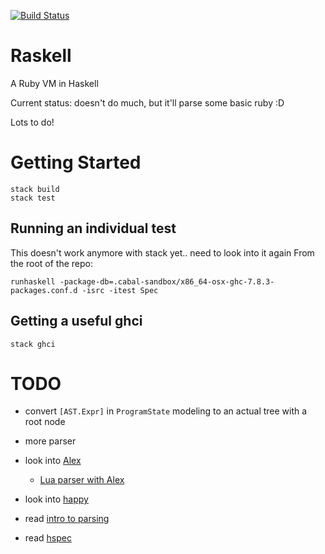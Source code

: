 [![Build Status](https://travis-ci.org/jszmajda/raskell.svg)](https://travis-ci.org/jszmajda/raskell)

# Raskell

A Ruby VM in Haskell

Current status: doesn't do much, but it'll parse some basic ruby :D

Lots to do!

# Getting Started

```
stack build
stack test
```

## Running an individual test

This doesn't work anymore with stack yet.. need to look into it again
From the root of the repo:

```
runhaskell -package-db=.cabal-sandbox/x86_64-osx-ghc-7.8.3-packages.conf.d -isrc -itest Spec
```

## Getting a useful ghci

```
stack ghci
```

# TODO

* convert `[AST.Expr]` in `ProgramState` modeling to an actual tree with a root node

* more parser
* look into [Alex](https://www.haskell.org/alex/)
    * [Lua parser with Alex](https://github.com/osa1/language-lua/blob/master/src/Text/Parsec/LTok.hs)
* look into [happy](https://www.haskell.org/happy/doc/html/index.html)
* read [intro to parsing](https://github.com/JakeWheat/intro_to_parsing)
* read [hspec](http://hspec.github.io/)
